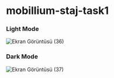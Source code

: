 # mobillium-staj-task1


### Light Mode

![Ekran Görüntüsü (36)](https://user-images.githubusercontent.com/76566952/226609268-66909e12-1e87-4e22-a5c8-922b7a8d2189.png)

### Dark Mode

![Ekran Görüntüsü (37)](https://user-images.githubusercontent.com/76566952/226609332-ec3a34f7-3674-4e2d-966f-13e983c6470b.png)

